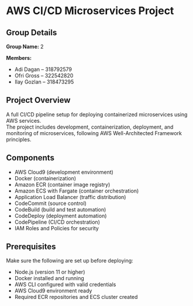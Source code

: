 # AWS CI/CD Microservices Project

## Group Details
**Group Name:** 2 


**Members:**  
- Adi Dagan – 318792579  
- Ofri Gross – 322542820  
- Ilay Gozlan – 318473295  

## Project Overview
A full CI/CD pipeline setup for deploying containerized microservices using AWS services.  
The project includes development, containerization, deployment, and monitoring of microservices, following AWS Well-Architected Framework principles.

## Components
- AWS Cloud9 (development environment)  
- Docker (containerization)  
- Amazon ECR (container image registry)  
- Amazon ECS with Fargate (container orchestration)  
- Application Load Balancer (traffic distribution)  
- CodeCommit (source control)  
- CodeBuild (build and test automation)  
- CodeDeploy (deployment automation)  
- CodePipeline (CI/CD orchestration)  
- IAM Roles and Policies for security

## Prerequisites
Make sure the following are set up before deploying:
- Node.js (version 11 or higher)  
- Docker installed and running  
- AWS CLI configured with valid credentials  
- AWS Cloud9 environment ready  
- Required ECR repositories and ECS cluster created

